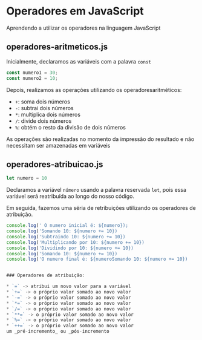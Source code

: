 # Operadores em JavaScript

Aprendendo a utilizar os operadores na linguagem JavaScript

## operadores-aritmeticos.js

Inicialmente, declaramos as variáveis com a palavra `const`

~~~js
const numero1 = 30;
const numero2 = 10;
~~~

Depois, realizamos as operações utilizando os operadoresaritméticos:

* `+`: soma dois números
* `-`: subtrai dois números
* `*`: multiplica dois números
* `/`: divide dois números
* `%`: obtém o resto da divisão de dois números

As operaçôes são realizadas no momento da impressão do resultado e não necessitam ser amazenadas em variáveis

## operadores-atribuicao.js

~~~js
let numero = 10
~~~

Declaramos a variável `número` usando a palavra reservada `let`, pois essa variável será reatribuída ao longo do nosso código.

Em seguida, fazemos uma séria de retribuições utilizando os operadores de atribuição.

~~~js
console.log(' O numero inicial é: ${numero});
console.log('Somando 10: ${numero += 10})
console.log('Subtraindo 10: ${numero += 10})
console.log('Multiplicando por 10: ${numero += 10})
console.log('Dividindo por 10: ${numero += 10})
console.log('Somando 10: ${numero += 10})
console.log('O numero final é: ${numeroSomando 10: ${numero += 10})


### Operadores de atribuição:

* `=` -> atribui um novo valor para a variável
* `+=` -> o próprio valor somado ao novo valor
* `-=` -> o próprio valor somado ao novo valor
* `*=` -> o próprio valor somado ao novo valor
* `/=` -> o próprio valor somado ao novo valor
* `**=` -> o próprio valor somado ao novo valor
* `%=` -> o próprio valor somado ao novo valor
* `++=` -> o próprio valor somado ao novo valor
um _pré-incremento_ ou _pós-incremento














